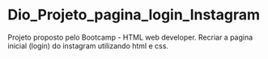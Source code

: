 # Dio_Projeto_pagina_login_Instagram
Projeto proposto pelo Bootcamp - HTML web developer. Recriar a pagina inicial (login) do instagram utilizando html e css.

